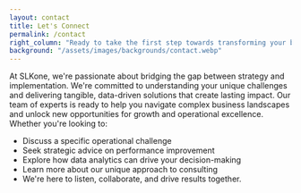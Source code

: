 ```yaml
---
layout: contact
title: Let's Connect
permalink: /contact
right_column: "Ready to take the first step towards transforming your business? Reach out to us today. Our team is eager to understand your needs and explore how we can help you achieve your goals. "
background: "/assets/images/backgrounds/contact.webp"
---
```

At SLKone, we're passionate about bridging the gap between strategy and implementation. We're committed to understanding your unique challenges and delivering tangible, data-driven solutions that create lasting impact. Our team of experts is ready to help you navigate complex business landscapes and unlock new opportunities for growth and operational excellence.
Whether you're looking to:
- Discuss a specific operational challenge
- Seek strategic advice on performance improvement
- Explore how data analytics can drive your decision-making
- Learn more about our unique approach to consulting
- We're here to listen, collaborate, and drive results together.
